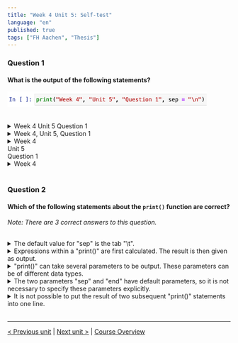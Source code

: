 ```yaml
---
title: "Week 4 Unit 5: Self-test"
language: "en"
published: true
tags: ["FH Aachen", "Thesis"]
---
```


### Question 1

#### What is the output of the following statements?

<img src=imgs/week4_unit5_f1.png width="450"><br><br>

<details>
	<summary>Week 4 Unit 5 Question 1</summary>
	<img  src="imgs/cross.png" width="25">
</details>


<details>
	<summary>Week 4, Unit 5, Question 1</summary>
	<img  src="imgs/cross.png" width="25">
</details>


<details>
	<summary>Week 4<br> Unit 5 <br>Question 1</summary>
	<img  src="imgs/check.png" width="25">
</details>


<details>
	<summary>Week 4</summary>
	<img  src="imgs/cross.png" width="25">
</details>

<br>

### Question 2

#### Which of the following statements about the ```print()``` function are correct?

*Note: There are 3 correct answers to this question.*

<br>

<details>
	<summary>The default value for "sep" is the tab "\t". </summary>
	<img  src="imgs/cross.png" width="25">
</details>


<details>
	<summary>Expressions within a "print()" are first calculated. The result is then given as output.</summary>
	<img  src="imgs/check.png" width="25">
</details>


<details>
	<summary>"print()" can take several parameters to be output. These parameters can be of different data types.</summary>
	<img  src="imgs/check.png" width="25">
</details>


<details>
	<summary>The two parameters "sep" and "end" have default parameters, so it is not necessary to specify these parameters explicitly.</summary>
	<img  src="imgs/check.png" width="25">
</details>


<details>
	<summary>It is not possible to put the result of two subsequent "print()" statements into one line.</summary>
	<img  src="imgs/cross.png" width="25">
</details>

<br>

---

[< Previous unit](/teaching/python-mooc/week4_unit5_exercise) | [Next unit >](/teaching/python-mooc/week4_unit5_formatting_output) |
[Course Overview](/teaching/python-mooc)